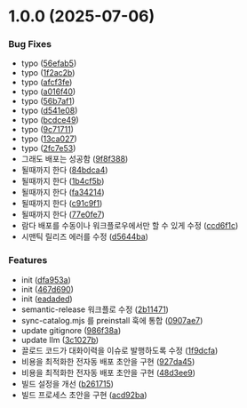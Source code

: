 # 1.0.0 (2025-07-06)


### Bug Fixes

* typo ([56efab5](https://github.com/shoveller/nonstop/commit/56efab5d2df3a2899459d15314fa2321308a9df3))
* typo ([1f2ac2b](https://github.com/shoveller/nonstop/commit/1f2ac2b98d7612edc646298bb94313bfee86054b))
* typo ([afcf3fe](https://github.com/shoveller/nonstop/commit/afcf3fe527c72f98c1d00c8e71a73feb81a26c20))
* typo ([a016f40](https://github.com/shoveller/nonstop/commit/a016f40c79f816c32ebef9c86cddea7fd9e68ff8))
* typo ([56b7af1](https://github.com/shoveller/nonstop/commit/56b7af1e034c4d172c5dffdd47fdaa51942a16b6))
* typo ([d541e08](https://github.com/shoveller/nonstop/commit/d541e08f6c48606c1caaf69172e40c3cd9b87475))
* typo ([bcdce49](https://github.com/shoveller/nonstop/commit/bcdce49101109777701fa8cd79fc26d3d75087a0))
* typo ([9c71711](https://github.com/shoveller/nonstop/commit/9c71711530befcea1797788cdb99f149c221dc5c))
* typo ([13ca027](https://github.com/shoveller/nonstop/commit/13ca027824af8282bf147b1932a6efdd923a1320))
* typo ([2fc7e53](https://github.com/shoveller/nonstop/commit/2fc7e5333aa27ca83c36daa8a06000be92647f26))
* 그래도 배포는 성공함 ([9f8f388](https://github.com/shoveller/nonstop/commit/9f8f3882b0b0bb0176a6022d60c1dea8b62b737b))
* 될때까지 한다 ([84bdca4](https://github.com/shoveller/nonstop/commit/84bdca455253a786697cecbfa23f02e96e3fc7f8))
* 될때까지 한다 ([1b4cf5b](https://github.com/shoveller/nonstop/commit/1b4cf5b4fa18a44bd5ada0dfc7c6a2c7962d3df7))
* 될때까지 한다 ([fa34214](https://github.com/shoveller/nonstop/commit/fa342143275d34478e1208f40b54c8af33b09c1b))
* 될때까지 한다 ([c91c9f1](https://github.com/shoveller/nonstop/commit/c91c9f1e779a78ff987c0e8ed73461c2cf226ab6))
* 될때까지 한다 ([77e0fe7](https://github.com/shoveller/nonstop/commit/77e0fe747aac9e48d41fc1b5b2a2acb9e8765236))
* 람다 배포를 수동이나 워크플로우에서만 할 수 있게 수정 ([ccd6f1c](https://github.com/shoveller/nonstop/commit/ccd6f1ce38011d8b292bb2c8f1db22aa45c2d1d8))
* 시맨틱 릴리즈 에러를 수정 ([d5644ba](https://github.com/shoveller/nonstop/commit/d5644ba37b25ad81acebe45375a6a6bbe15ebcb2))


### Features

* init ([dfa953a](https://github.com/shoveller/nonstop/commit/dfa953af5e0765b3c92918dd6dd730180eedaf6c))
* init ([467d690](https://github.com/shoveller/nonstop/commit/467d6901f15b829e20dabc89788d32977d44b5b5))
* init ([eadaded](https://github.com/shoveller/nonstop/commit/eadadedbf5522f752913bd36792f95e65c649806))
* semantic-release 워크플로 수정 ([2b11471](https://github.com/shoveller/nonstop/commit/2b11471cf349b52829d8e58130422ec18c966452))
* sync-catalog.mjs 를 preinstall 훅에 통합 ([0907ae7](https://github.com/shoveller/nonstop/commit/0907ae7b67054f8e5aca8a817e38414afe3fb3c5))
* update gitignore ([986f38a](https://github.com/shoveller/nonstop/commit/986f38a24e4bafa05b4c790af2daedbbe2c95b90))
* update llm ([3c1027b](https://github.com/shoveller/nonstop/commit/3c1027b0247410b8b0483916ab7d5103204f9e38))
* 끌로드 코드가 대화이력을 이슈로 발행하도록 수정 ([1f9dcfa](https://github.com/shoveller/nonstop/commit/1f9dcfa1c377f2c98e974f316caead6f6419fa70))
* 비용을 최적화한 전자동 배포 초안을 구현 ([927da45](https://github.com/shoveller/nonstop/commit/927da45d8b6b35b6aa5811bb52d7c2fbc20f326b))
* 비용을 최적화한 전자동 배포 초안을 구현 ([48d3ee9](https://github.com/shoveller/nonstop/commit/48d3ee90f1ec6015634cc7e205e7d33e30fd04ba))
* 빌드 설정을 개선 ([b261715](https://github.com/shoveller/nonstop/commit/b261715d8378aa4c5526939f849b9472fc1d15d3))
* 빌드 프로세스 초안을 구현 ([acd92ba](https://github.com/shoveller/nonstop/commit/acd92babd422ec4c2ed029e8ca1428e96b4e40f0))
